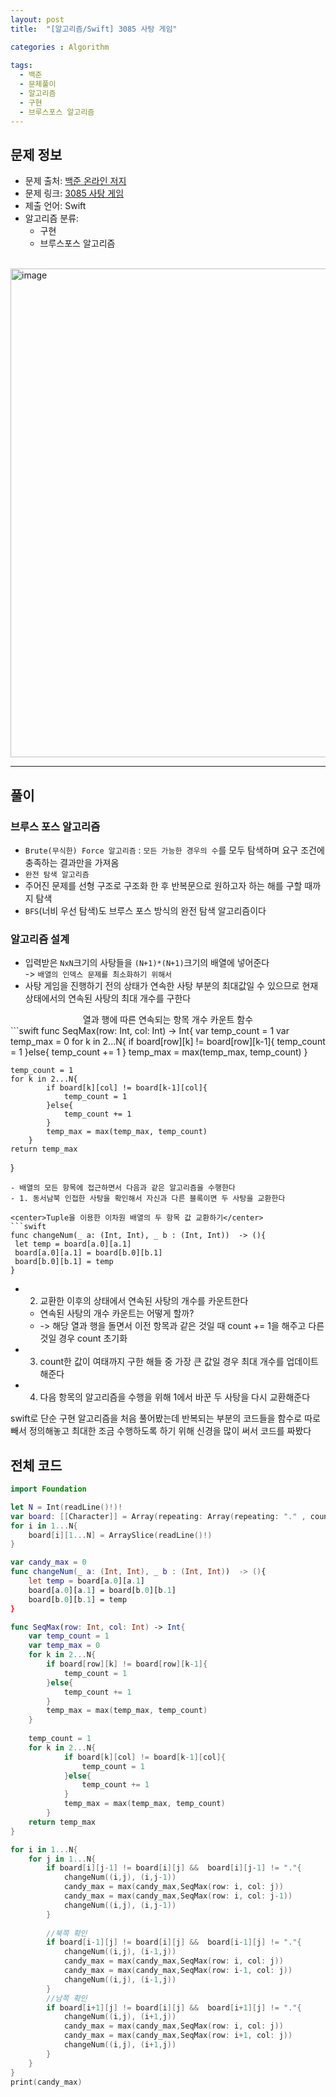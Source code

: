 ```yaml
---
layout: post
title:  "[알고리즘/Swift] 3085 사탕 게임"

categories : Algorithm
  
tags:
  - 백준
  - 문제풀이
  - 알고리즘
  - 구현
  - 브루스포스 알고리즘
---
```


## 문제 정보
 - 문제 출처: [백준 온라인 저지](http://boj.kr/)
 - 문제 링크: [3085 사탕 게임](https://www.acmicpc.net/problem/3085)
 - 제출 언어: Swift
 - 알고리즘 분류: 
    - 구현
    - 브루스포스 알고리즘

 <br>

<img width="782" alt="image" src="https://user-images.githubusercontent.com/110437548/219947655-35ab71ca-dae1-4ac0-84ac-0946e3fc1e77.png">

* * *   
## 풀이
### 브루스 포스 알고리즘
- `Brute(무식한) Force 알고리즘` : `모든 가능한 경우의 수`를 모두 탐색하며 요구 조건에 충족하는 결과만을 가져옴 
- `완전 탐색 알고리즘`
- 주어진 문제를 선형 구조로 구조화 한 후 반복문으로 원하고자 하는 해를 구할 때까지 탐색
- `BFS`(너비 우선 탐색)도 브루스 포스 방식의 완전 탐색 알고리즘이다

### 알고리즘 설계
- 입력받은 `NxN`크기의 사탕들을 `(N+1)*(N+1)`크기의 배열에 넣어준다     
-> `배열의 인덱스 문제를 최소화하기 위해서`
- 사탕 게임을 진행하기 전의 상태가 연속한 사탕 부분의 최대값일 수 있으므로 현재 상태에서의 연속된 사탕의 최대 개수를 구한다
<center> 열과 행에 따른 연속되는 항목 개수 카운트 함수</center>     
  ```swift
  func SeqMax(row: Int, col: Int) -> Int{
    var temp_count = 1
    var temp_max = 0
    for k in 2...N{
        if board[row][k] != board[row][k-1]{
            temp_count = 1
        }else{
            temp_count += 1
        }
        temp_max = max(temp_max, temp_count)
    }
    
    temp_count = 1
    for k in 2...N{
            if board[k][col] != board[k-1][col]{
                temp_count = 1
            }else{
                temp_count += 1
            }
            temp_max = max(temp_max, temp_count)
        }
    return temp_max
   }
   ```
- 배열의 모든 항목에 접근하면서 다음과 같은 알고리즘을 수행한다
- 1. 동서남북 인접한 사탕을 확인해서 자신과 다른 블록이면 두 사탕을 교환한다
 
  <center>Tuple을 이용한 이차원 배열의 두 항목 값 교환하기</center>  
```swift
func changeNum(_ a: (Int, Int), _ b : (Int, Int))  -> (){
    let temp = board[a.0][a.1]
    board[a.0][a.1] = board[b.0][b.1]
    board[b.0][b.1] = temp
}
```  

- 2. 교환한 이후의 상태에서 연속된 사탕의 개수를 카운트한다
  - 연속된 사탕의 개수 카운트는 어떻게 할까? 
  - -> 해당 열과 행을 돌면서 이전 항목과 같은 것일 때 count += 1을 해주고 다른 것일 경우 count 초기화     


- 3. count한 값이 여태까지 구한 해들 중 가장 큰 값일 경우 최대 개수를 업데이트해준다        
- 4. 다음 항목의 알고리즘을 수행을 위해 1에서 바꾼 두 사탕을 다시 교환해준다       

swift로 단순 구현 알고리즘을 처음 풀어봤는데 반복되는 부분의 코드들을 함수로 따로 빼서 정의해놓고 최대한 조금 수행하도록 하기 위해 신경을 많이 써서 코드를 짜봤다   

## 전체 코드
```swift
import Foundation

let N = Int(readLine()!)!
var board: [[Character]] = Array(repeating: Array(repeating: "." , count: N+2), count: N+2)
for i in 1...N{
    board[i][1...N] = ArraySlice(readLine()!)
}

var candy_max = 0
func changeNum(_ a: (Int, Int), _ b : (Int, Int))  -> (){
    let temp = board[a.0][a.1]
    board[a.0][a.1] = board[b.0][b.1]
    board[b.0][b.1] = temp
}

func SeqMax(row: Int, col: Int) -> Int{
    var temp_count = 1
    var temp_max = 0
    for k in 2...N{
        if board[row][k] != board[row][k-1]{
            temp_count = 1
        }else{
            temp_count += 1
        }
        temp_max = max(temp_max, temp_count)
    }
    
    temp_count = 1
    for k in 2...N{
            if board[k][col] != board[k-1][col]{
                temp_count = 1
            }else{
                temp_count += 1
            }
            temp_max = max(temp_max, temp_count)
        }
    return temp_max
}

for i in 1...N{
    for j in 1...N{
        if board[i][j-1] != board[i][j] &&  board[i][j-1] != "."{
            changeNum((i,j), (i,j-1))
            candy_max = max(candy_max,SeqMax(row: i, col: j))
            candy_max = max(candy_max,SeqMax(row: i, col: j-1))
            changeNum((i,j), (i,j-1))
        }
        
        //북쪽 확인
        if board[i-1][j] != board[i][j] &&  board[i-1][j] != "."{
            changeNum((i,j), (i-1,j))
            candy_max = max(candy_max,SeqMax(row: i, col: j))
            candy_max = max(candy_max,SeqMax(row: i-1, col: j))
            changeNum((i,j), (i-1,j))
        }
        //남쪽 확인
        if board[i+1][j] != board[i][j] &&  board[i+1][j] != "."{
            changeNum((i,j), (i+1,j))
            candy_max = max(candy_max,SeqMax(row: i, col: j))
            candy_max = max(candy_max,SeqMax(row: i+1, col: j))
            changeNum((i,j), (i+1,j))
        }
    }
}
print(candy_max)
```

